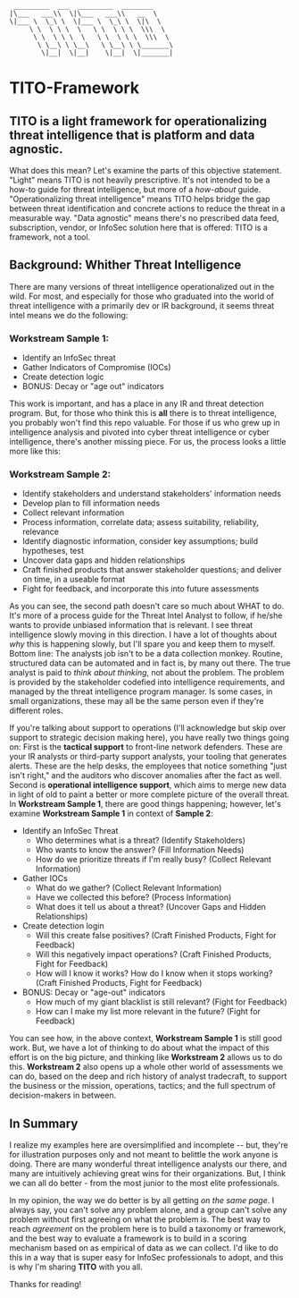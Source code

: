      _________  ___  _________  ________     
    |\___   ___\\  \|\___   ___\\   __  \    
    \|___ \  \_\ \  \|___ \  \_\ \  \|\  \   
         \ \  \ \ \  \   \ \  \ \ \  \\\  \  
          \ \  \ \ \  \   \ \  \ \ \  \\\  \ 
           \ \__\ \ \__\   \ \__\ \ \_______\
            \|__|  \|__|    \|__|  \|_______|

# TITO-Framework

## TITO is a light framework for operationalizing threat intelligence that is platform and data agnostic.

What does this mean? Let's examine the parts of this objective statement. "Light" means TITO is not heavily prescriptive. It's not intended to be a how-to guide for threat intelligence, but more of a *how-about* guide. "Operationalizing threat intelligence" means TITO helps bridge the gap between threat identification and concrete actions to reduce the threat in a measurable way. "Data agnostic" means there's no prescribed data feed, subscription, vendor, or InfoSec solution here that is offered: TITO is a framework, not a tool. 

## Background: Whither Threat Intelligence 

There are many versions of threat intelligence operationalized out in the wild. For most, and especially for those who graduated into the world of threat intelligence with a primarily dev or IR background, it seems threat intel means we do the following:

### Workstream Sample 1: 
* Identify an InfoSec threat
* Gather Indicators of Compromise (IOCs)
* Create detection logic
* BONUS: Decay or "age out" indicators

This work is important, and has a place in any IR and threat detection program. But, for those who think this is **all** there is to threat intelligence, you probably won't find this repo valuable. For those if us who grew up in intelligence analysis and pivoted into cyber threat intelligence or cyber intelligence, there's another missing piece. For us, the process looks a little more like this:

### Workstream Sample 2:
* Identify stakeholders and understand stakeholders' information needs
* Develop plan to fill information needs
* Collect relevant information
* Process information, correlate data; assess suitability, reliability, relevance
* Identify diagnostic information, consider key assumptions; build hypotheses, test
* Uncover data gaps and hidden relationships
* Craft finished products that answer stakeholder questions; and deliver on time, in a useable format
* Fight for feedback, and incorporate this into future assessments

As you can see, the second path doesn't care so much about WHAT to do. It's more of a process guide for the Threat Intel Analyst to follow, if he/she wants to provide unbiased information that is relevant. I see threat intelligence slowly moving in this direction. I have a lot of thoughts about *why* this is happening slowly, but I'll spare you and keep them to myself. Bottom line: The analysts job isn't to be a data collection monkey. Routine, structured data can be automated and in fact is, by many out there. The true analyst is paid to *think about thinking*, not about the problem. The problem is provided by the stakeholder codefied into intelligence requirements, and managed by the threat intelligence program manager. Is some cases, in small organizations, these may all be the same person even if they're different roles. 

If you're talking about support to operations (I'll acknowledge but skip over support to strategic decision making here), you have really two things going on: First is the **tactical support** to front-line network defenders. These are your IR analysts or third-party support analysts, your tooling that generates alerts. These are the help desks, the employees that notice something "just isn't right," and the auditors who discover anomalies after the fact as well. Second is **operational intelligence support**, which aims to merge new data in light of old to paint a better or more complete picture of the overall threat. In **Workstream Sample 1**, there are good things happening; however, let's examine **Workstream Sample 1** in context of **Sample 2**:

* Identify an InfoSec Threat
    * Who determines what is a threat? (Identify Stakeholders) 
    * Who wants to know the answer? (Fill Information Needs)
    * How do we prioritize threats if I'm really busy? (Collect Relevant Information)
* Gather IOCs
    * What do we gather? (Collect Relevant Information)
    * Have we collected this before? (Process Information)
    * What does it tell us about a threat? (Uncover Gaps and Hidden Relationships)
* Create detection login
    * Will this create false positives? (Craft Finished Products, Fight for Feedback)
    * Will this negatively impact operations? (Craft Finished Products, Fight for Feedback)
    * How will I know it works? How do I know when it stops working? (Craft Finished Products, Fight for Feedback)
* BONUS: Decay or "age-out" indicators 
    * How much of my giant blacklist is still relevant? (Fight for Feedback)
    * How can I make my list more relevant in the future? (Fight for Feedback)

You can see how, in the above context, **Workstream Sample 1** is still good work. But, we have a lot of thinking to do about what the impact of this effort is on the big picture, and thinking like **Workstream 2** allows us to do this. **Workstream 2** also opens up a whole other world of assessments we can do, based on the deep and rich history of analyst tradecraft, to support the business or the mission, operations, tactics; and the full spectrum of decision-makers in between.

## In Summary

I realize my examples here are oversimplified and incomplete -- but, they're for illustration purposes only and not meant to belittle the work anyone is doing. There are many wonderful threat intelligence analysts our there, and many are intuitively achieving great wins for their organizations. But, I think we can all do better - from the most junior to the most elite professionals. 

In my opinion, the way we do better is by all getting *on the same page*. I always say, you can't solve any problem alone, and a group can't solve any problem without first agreeing on what the problem is. The best way to reach *agreement* on the problem here is to build a taxonomy or framework, and the best way to evaluate a framework is to build in a scoring mechanism based on as empirical of data as we can collect. I'd like to do this in a way that is super easy for InfoSec professionals to adopt, and this is why I'm sharing **TITO** with you all. 

Thanks for reading!
